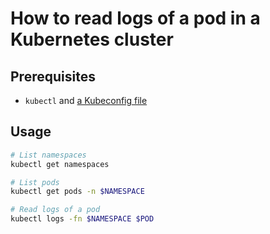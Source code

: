 # How to read logs of a pod in a Kubernetes cluster

## Prerequisites

- `kubectl` and [a Kubeconfig file](./connect_cluster.md)

## Usage

```sh
# List namespaces
kubectl get namespaces

# List pods
kubectl get pods -n $NAMESPACE

# Read logs of a pod
kubectl logs -fn $NAMESPACE $POD
```
